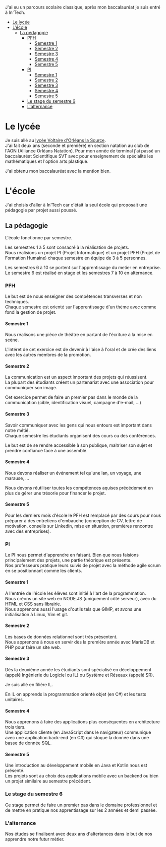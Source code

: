 J'ai eu un parcours scolaire classique, après mon baccalauréat je suis entré à In'Tech.

- [Le lycée](#le_lycee)
- [L'école](#lecole)
    - [La pédagogie](#la_pedagogie)
        - [PFH](#pfh)
            - [Semestre 1](#semestre_1)
            - [Semestre 2](#semestre_2)
            - [Semestre 3](#semestre_3)
            - [Semestre 4](#semestre_4)
            - [Semestre 5](#semestre_5)
        - [PI](#pi)
            - [Semestre 1](#semestre_6)
            - [Semestre 2](#semestre_7)
            - [Semestre 3](#semestre_8)
            - [Semestre 4](#semestre_9)
            - [Semestre 5](#semestre_10)
        - [Le stage du semestre 6](#le_stage_du_semestre_6)
        - [L'alternance](#lalternance)


# Le lycée

Je suis allé au [lycée Voltaire d'Orléans la Source](http://www.voltaire.com.fr/ "Site du lycée Voltaire").  
J'ai fait deux ans (seconde et première) en section natation au club de l'AON
(Alliance Orléans Natation). Pour mon année de terminal j'ai passé un
baccalauréat Scientifique SVT avec pour enseignement de spécialité les
mathématiques et l'option arts plastique.

J'ai obtenu mon baccalauréat avec la mention bien.

# L'école

J'ai choisis d'aller à In'Tech car c'était la seul école qui proposait une pédagogie par
projet aussi poussé.

## La pédagogie

L'école fonctionne par semestre.

Les semestres 1 à 5 sont consacré à la réalisation de projets.  
Nous réalisions un projet PI (Projet Informatique) et un projet PFH (Projet de Formation Humaine) chaque semestre en équipe de 3 à 5
personnes.

Les semestres 6 à 10 se portent sur l'apprentissage du metier en entreprise.  
Le semestre 6 est réalisé en stage et les semestres 7 à 10 en alternance.

### PFH

Le but est de nous enseigner des compétences transverses et non techniques.  
Chaque semestre est orienté sur l'apprentissage d'un thème avec comme fond la gestion de projet.

#### Semestre 1

Nous réalisons une pièce de théâtre en partant de l'écriture à la mise en scène.

L'intéret de cet exercice est de devenir à l'aise à l'oral et de crée des liens avec les autres membres de la promotion.

#### Semestre 2

La communication est un aspect important des projets qui réussisent.  
La plupart des étudiants créent un partenariat avec une association pour communiquer son image.

Cet exercice permet de faire un premier pas dans le monde de la communication (cible, identification visuel, campagne d'e-mail, ...)

#### Semestre 3

Savoir communiquer avec les gens qui nous entours est important dans notre métié.  
Chaque semestre les étudiants organisent des cours ou des conférences.

Le but est de se rendre accessible à son publique, maitriser son sujet et prendre confiance face à une assemblé.

#### Semestre 4

Nous devons réaliser un événement tel qu'une lan, un voyage, une marause, ...

Nous devons réutiliser toutes les compétences aquises précédement en plus de gérer une trésorie pour financer le projet.

#### Semestre 5

Pour les derniers mois d'école le PFH est remplacé par des cours pour nous préparer à des entretiens d'embauche (conception de CV, lettre de
motivation, conseils sur Linkedin, mise en situation, premières rencontre avec des entreprises).

### PI

Le PI nous permet d'apprendre en faisant. Bien que nous faisions principalement des projets, une partie théorique est présente.  
Nos professeurs pratique leurs suivis de projet avec la méthode agile scrum en se positionnant comme les clients.

#### Semestre 1

A l'entrée de l'école les élèves sont initié à l'art de la programmation.  
Nous créons un site web en NODE.JS (uniquement côté serveur), avec du HTML et CSS
sans librairie.  
Nous apprenons aussi l'usage d'outils tels que GIMP, et avons une
initialisation à Linux, Vim et git.

#### Semestre 2

Les bases de données relationnel sont très présentent.  
Nous apprenons à nous en servir dès la première année avec MariaDB et PHP pour faire un site web.

#### Semestre 3

Dès la deuxième année les étudiants sont spécialisé en déceloppement (appelé Ingénierie du Logiciel ou IL) ou Système et Réseaux (appelé SR).

Je suis allé en filière IL.

En IL on apprends la programmation orienté objet (en C#) et les tests unitaires.

#### Semestre 4

Nous apprenons à faire des applications plus conséquentes en architecture trois tiers.  
Une application cliente (en JavaScript dans le navigateur) communique avec une application back-end (en C#) qui stoque la donnée dans une
basse de donnée SQL.

#### Semestre 5

Une introduction au développement mobile en Java et Kotlin nous est présenté.  
Les projets sont au choix des applications mobile avec un backend ou bien un projet similaire au semestre précédent.

### Le stage du semestre 6

Ce stage permet de faire un premier pas dans le domaine professionnel et de mettre en pratique nos apprentissage sur les 2 années et demi
passée.

### L'alternance

Nos études se finalisent avec deux ans d'altertances dans le but de nos apprendre notre futur métier.
